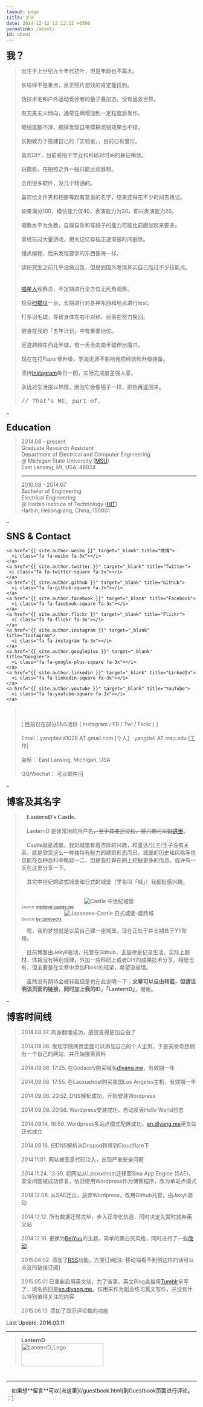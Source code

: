 ```yaml
---
layout: page
title: 关于
date: 2014-12-12 12:12:12 +0500
permalink: /about/
id: about
---
```

<strong><font size="5">我？</font></strong>

> 
>  出生于上世纪九十年代初叶，但是年龄也不算大。 
> 　<br> <br> 
>  长啥样不是重点，反正照片想找的肯定能找到。 
> 　<br> <br> 
>  伪技术宅和户外运动爱好者的量子叠加态，没有拯救世界。 
> 　<br> <br> 
>  有完美主义倾向，通常在熵增加到一定程度后发作。 
> 　<br> <br> 
>  眼镜度数不深，摘掉发现自带模糊滤镜效果也不错。 
> 　<br> <br> 
>  长期致力于搭建自己的「实验室」，目前已有雏形。 
> 　<br> <br> 
>  喜欢DIY，目前受阻于学业和科研对时间的暴征横敛。 
> 　<br> <br> 
>  玩摄影，在拍照之外一般只能远观器材。 
> 　<br> <br> 
>  会用很多软件，没几个精通的。 
> 　<br> <br> 
>  喜欢给文件夹和相册等起有意思的名字，结果还得花不少时间去熟记。
> 　<br> <br> 
>  如果满分100，模仿能力仅40，表演能力为30，即兴表演能力20。 
> 　<br> <br> 
>  唱歌水平为负数，自娱自乐和写段子的能力可能比前面加起来要多。 
> 　<br> <br> 
>  曾经玩过大量游戏，相关记忆存档正逐渐被时间删除。 
> 　<br> <br> 
>  懂点编程，后来发现要学的东西像海一样。 
> 　<br> <br> 
>  读研究生之前几乎没做过饭，但是到国外发现其实自己加过不少技能点。 
> 　<br> <br> 
>  [喵星人](/hakuna-matata/)观察员，不定期进行全方位无死角观察。 
> 　<br> <br> 
>  拾获[扫描仪](/scanner-found)一台，长期进行对各种东西和地点进行test。
> 　<br> <br> 
>  打多羽毛球，导致身体左右不对称，目前在努力挽回。 
> 　<br> <br> 
>  健身在我的「五年计划」中有重要地位。 
> 　<br> <br> 
>  足迹跨越东西北半球，有一天会向南半球伸出魔爪。 
> 　<br> <br> 
>  现在在打Paper怪升级，学海无涯不影响我攒经验和升级装备。 
> 　<br> <br> 
>  坚持[Instagram](http://instagram.com/lantern_d/)每日一图，实际完成度差强人意。 
> 　<br> <br> 
>  永远对生活报以热情，因为它会像镜子一样，把热再返回来。　
> 　<br> <br> 
>  <font face="courier new" size="3">// That's ME, part of. </font> 
>  　 

– 

<strong><font size="5">Education</font></strong>

> 
>  2014.08 - present 
>  <br>
>  Graduate Research Assistant 
>  <br>
>  Department of Electrical and Computer Engineering 
>  <br>
>  @ Michigan State University (<a href="http://www.msu.edu">MSU</a>) 
>  <br>
>  East Lansing, MI, USA, 48824
>  
>  <hr>
>  
>  2010.08 - 2014.07 
>  <br>
>  Bachelor of Engineering 
>  <br>
>  Electrical Engineering 
>  <br>
>  @ Harbin Institute of Technology (<a href="http://www.hit.edu.cn">HIT</a>) 
>  <br>
>  Harbin, Heilongjiang, China, 150001

– 

<strong><font size="5">SNS &amp; Contact</font></strong>

>  <p class="about-icon">
    <a href="{{ site.author.weibo }}" target="_blank" title="微博">
      <i class="fa fa-weibo fa-3x"></i>
    </a>  
    <a href="{{ site.author.twitter }}" target="_blank" title="Twitter">
     <i class="fa fa-twitter-square fa-3x"></i>
    </a>  
    <a href="{{ site.author.github }}" target="_blank" title="Github">
      <i class="fa fa-github-square fa-3x"></i>
    </a>  
    <a href="{{ site.author.facebook }}" target="_blank" title="Facebook">
      <i class="fa fa-facebook-square fa-3x"></i>
    </a>  
    <a href="{{ site.author.flickr }}" target="_blank" title="Flickr">
      <i class="fa fa-flickr fa-3x"></i>
    </a>  
    <a href="{{ site.author.instagram }}" target="_blank" title="Instagram">
      <i class="fa fa-instagram fa-3x"></i>
    </a>  
    <a href="{{ site.author.googleplus }}" target="_blank" title="Google+">
      <i class="fa fa-google-plus-square fa-3x"></i>
    </a>  
    <a href="{{ site.author.linkedin }}" target="_blank" title="LinkedIn">
      <i class="fa fa-linkedin-square fa-3x"></i>
    </a>
    <a href="{{ site.author.youtube }}" target="_blank" title="YouTube">
      <i class="fa fa-youtube-square fa-3x"></i>
    </a>  
>  <br><br>
>  [ 目前仅在部分SNS活跃 ( Instagram / FB / Twi / Flickr ) ]
>    　<br><br>
>  Email：yangdavid1028 AT gmail.com [个人]　yangdeli AT msu.edu [工作]
>    　 <br><br>
>  坐标： East Lansing, Michigan, USA
>    　 <br><br>
>  QQ/Wechat： 可以邮件问</p>

– 

<strong><font size="5">博客及其名字</font></strong>

>  　<font face="Times New Roman" size="3"><strong>LanternD's Castle.</strong></font>  
> <br>
>  　LanternD 是我常用的用户名<del>，至于其变迁过程，感兴趣可以戳<a href="x">这里</a></del>。 
> <br><br>
>  　Castle就是城堡。我对城堡有着浓厚的兴趣，和童话/公主/王子没有关系，就是欣赏这么一种独特有魅力的建筑形态而已。城堡的历史和风格等信息能在各种百科中略窥一二，但是我打算在网上挖掘更多的信息。或许有一天在这里分享一下。
> <br><br>
>  　其实中世纪的欧式城堡和日式的城堡（学名叫「城」）我都挺感兴趣。
> <br><br>
>  <center> <img src="/img/medieval-castle-drawing.png" alt="Castle" title="Medieval Castle">
>  中世纪城堡</center> 
>  <font size="1">Source: <a href="http://www.medieval-castles.org/pictures/great_castle_drawing.htm">medieval-castles.org</a></font>
>  <center> <img src="/img/Himeji-Castle.png" alt="Japanese-Castle" title="Japanese Castle">
>  日式城堡-姬路城</center> 
>  <font size="1">Source: <a href="http://imgarcade.com/1/japanese-castle-drawing/">by candyworx</a></font>
> 
>  　嗯，我的梦想就是以后自己建一座城堡。现在正处于并长期处于YY阶段。
> <br><br>
>  　目前博客由Jekyll驱动，托管在Github，主旋律是记录生活，实际上题材、体裁没有特别规律，外加一些科研上或者DIY的成果技术分享。相册也有，但主要是在文章中添加Flickr的框架，希望没被墙。
> <br><br>
>  　虽然没有期待会被转载但是也在此说明一下：**文章可以自由转载，但请注明该页面的链接，同时加上我的ID，「LanternD」**，谢谢。

– 

<strong><font size="5">博客时间线</font></strong>

> 
>  2014.08.07. 肉身翻墙成功，感觉变得更加自由了 
> <br><br>
>  2014.09.06. 发现学院网页里面可以添加自己的个人主页，于是突发奇想拥有一个自己的网站，并开始搜索资料
> <br><br>
>  2014.09.08. 17:25. 在Godaddy购买域名<a href="http://dlyang.me">dlyang.me</a>，有效期一年
> <br><br>
>  2014.09.08. 17:55. 在Laoxuehost购买美国Los Angeles主机，有效期一年
> <br><br>
>  2014.09.08. 20:52. DNS解析成功，开始安装Wordpress
> <br><br>
>  2014.09.08. 20:56. Wordpress安装成功，自动发表Hello World日志
> <br><br>
>  2014.09.14. 16:50. Wordpress多站点模式配置成功，<a href="http://en.dlyang.me">en.dlyang.me</a>英文站正式成立
> <br><br>
>  2014.09.16. 把DNS解析从Dnspod转移到Cloudflare下
> <br><br>
>  2014.11.01. 网站被恶意代码注入，出现严重安全问题
> <br><br>
>  2014.11.24. 13:39. 将网站从Laoxuehost迁移至Sina App Engine (SAE)，安全问题被成功修复，依旧使用Wordpress作为博客程序，改为单站点模式
> <br><br>
>  2014.12.08. 从SAE迁出，放弃Wordpress，改用Github托管，由Jekyll驱动
> <br><br>
>  2014.12.12. 所有数据迁移完毕，步入正常化轨道，同时决定先暂时放弃英文站
> <br><br>
>  2014.12.18. 更换为<a href="http://BeiYuu.com">BeiYuu</a>的主题，简单的黑白灰风格，同时进行了一些[改动](https://github.com/LanternD/lanternd.github.io/blob/master/README.md)
> <br><br>
>  2015.04.02. 添加了[RSS]({{site.url}}rss.xml)功能，方便订阅[注: 移动端看不到侧边栏的话可以点这的链接订阅]
> <br><br>
>  2015.05.01  已重新启用英文站，为了省事，英文Blog直接用[Tumblr](http://lanternd.tumblr.com/)来写了，域名依旧是[en.dlyang.me](http://en.dlyang.me)。仅用来作为副业练习英文写作，并没有什么特别值得关注的内容
> <br><br>
>  2015.06.13. 添加了显示评论数的功能

Last Update: 2016.03.11

---

>  <strong>LanternD</strong>  
>  <img align="left" src="/img/LanternD_Logo.png" style="margin-bottom:10px;" width="217px" height="60px" alt="LanternD_Logo" title="LanternD's Signature">
> <br>
> <br>　

<br>
<hr>
　如果想**留言**可以[点这里](/guestbook.html)到Guestbook页面进行评论。 ：）
